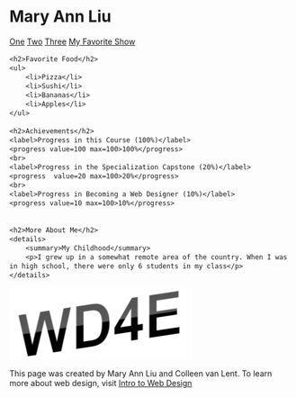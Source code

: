 
<!DOCTYPE html>
<html lang="en">
<head>
	<meta charset="UTF-8">
	<title>Final Project</title>
</head>
<body>
	<h1>Mary Ann Liu</h1>
	<nav>
		<a target="_blank" href="https://medium.com/@maryannliu01">One</a>
		<a target="_blank" href="https://www.instagram.com/jotdowntaiwan/?hl=en">Two</a>
		<a target="_blank" href="https://www.instagram.com/mhc0718/?hl=en">Three</a>
		<a target="_blank" href="https://www.netflix.com/tw-en/title/81145024">My Favorite Show</a>
	</nav>
	
	<h2>Favorite Food</h2>
	<ul>
		<li>Pizza</li>
		<li>Sushi</li>
		<li>Bananas</li>
		<li>Apples</li>
	</ul>
	
	<h2>Achievements</h2>
	<label>Progress in this Course (100%)</label>
	<progress value=100 max=100>100%</progress>
	<br>
	<label>Progress in the Specialization Capstone (20%)</label>
	<progress  value=20 max=100>20%</progress>
	<br>
	<label>Progress in Becoming a Web Designer (10%)</label>
	<progress value=10 max=100>10%</progress> 


	<h2>More About Me</h2>
	<details>
		<summary>My Childhood</summary>
		<p>I grew up in a somewhat remote area of the country. When I was in high school, there were only 6 students in my class</p>
	</details>

<footer>
	<img src="newlogo.png" alt="logo of Webdesign for Everybody">
	<p>This page was created by Mary Ann Liu and Colleen van Lent. To learn more about web design, visit 
	<a target="_blank" href="https://intro-webdesign.com/">Intro to Web Design</a>
	</p>
</footer>
</body>
</html>
